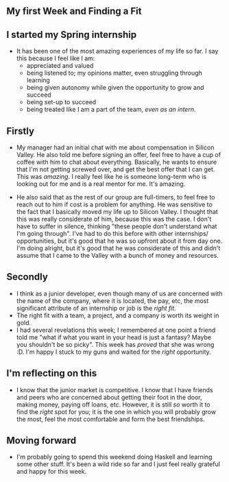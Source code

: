 ## My first Week and Finding a Fit

## I started my Spring internship

- It has been one of the most amazing experiences of my life so far. I say this because I feel like I am:
  - appreciated and valued
  - being listened to; my opinions matter, even struggling through learning
  - being given autonomy while given the opportunity to grow and succeed
  - being set-up to succeed
  - being treated like I am a part of the team, *even as an intern*.
  
## Firstly 

- My manager had an initial chat with me about compensation in Silicon Valley. He also told me before signing
  an offer, feel free to have a cup of coffee with him to chat about everything. Basically, he wants to ensure that I'm not getting screwed over, and get the best offer that I can get. This was *amazing*. I really 
  feel like he is someone long-term who is looking out for me and is a real mentor for me. It's amazing.
  
- He also said that as the rest of our group are full-timers, to feel free to reach out to him if cost is a problem
  for anything. He was sensitive to the fact that I basically moved my life up to Silicon Valley. I thought that
  this was really considerate of him, because this was the case. I don't have to suffer in silence, thinking "these people don't understand what I'm going through". I've had to do this before with other internships/ opportunities, but it's good that he was so upfront about it from day one. I'm doing alright, but it's good that he was 
  considerate of this and didn't assume that I came to the Valley with a bunch of money and resources. 
  
## Secondly
  
- I think as a junior developer, even though many of us are concerned with the name of the company,
  where it is located, the pay, etc, the most significant attribute of an internship or job is the *right fit*.
- The right fit with a team, a project, and a company is worth its weight in gold.
- I had several revelations this week; I remembered at one point a friend told me "what if what you want in your 
  head is just a fantasy? Maybe you shouldn't be so picky". This week has *proved* that she was wrong :D.
  I'm happy I stuck to my guns and waited for the *right* opportunity. 

## I'm reflecting on this

- I know that the junior market is competitive. I know that I have friends and peers who are concerned about
  getting their foot in the door, making money, paying off loans, etc. However, it is still *so* worth it to find
  the *right* spot for you; it is the one in which you will probably grow the most, feel the most comfortable
  and form the best friendships. 
  
## Moving forward

- I'm probably going to spend this weekend doing Haskell and learning some other stuff. It's been a wild ride
  so far and I just feel really grateful and happy for this week. 
  
  
